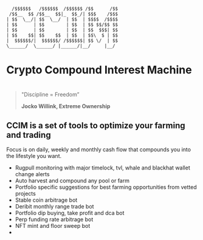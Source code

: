 
 
 

	  /$$$$$$   /$$$$$$  /$$$$$$ /$$      /$$
	 /$$__  $$ /$$__  $$|_  $$_/| $$$    /$$$
	| $$  \__/| $$  \__/  | $$  | $$$$  /$$$$
	| $$      | $$        | $$  | $$ $$/$$ $$
	| $$      | $$        | $$  | $$  $$$| $$
	| $$    $$| $$    $$  | $$  | $$\  $ | $$
	|  $$$$$$/|  $$$$$$/ /$$$$$$| $$ \/  | $$
 	\______/  \______/ |______/|__/     |__/
                                         
                                         
                                         

# Crypto Compound Interest Machine  
#  
>"Discipline = Freedom”
>
>**Jocko Willink, Extreme Ownership**


## CCIM is a set of tools to optimize your farming and trading ##

Focus is on daily, weekly and monthly cash flow that compounds you into the lifestyle you want.

- Rugpull monitoring with major timelock, tvl, whale and blackhat wallet change alerts
- Auto harvest and compound any pool or farm
- Portfolio specific suggestions for best farming opportunities from vetted projects
- Stable coin arbitrage bot
- Deribit monthly range trade bot
- Portfolio dip buying, take profit and dca bot
- Perp funding rate arbitrage bot
- NFT mint and floor sweep bot
- 

